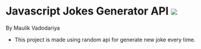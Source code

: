 # Javascript Jokes Generator API ![](https://shopify-clone-tailwind-web.netlify.app/images/readme_images/javascriptLogo.png)

By Maulik Vadodariya

<!-- ## [Link to the live Project]() -->

- This project is made using random api for generate new joke every time.
